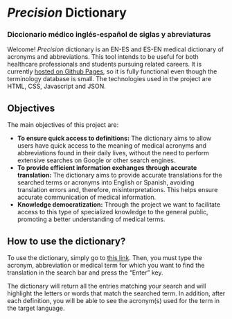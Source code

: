 # _Precision_ Dictionary
### Diccionario médico inglés-español de siglas y abreviaturas

Welcome! _Precision_ dictionary is an EN-ES and ES-EN medical dictionary of acronyms and abbreviations. This tool intends to be useful for both healthcare professionals and students pursuing related careers. It is currently [hosted on Github Pages](https://lenzdz.github.io/dictionary-precision), so it is fully functional even though the terminology database is small. The technologies used in the project are HTML, CSS, Javascript and JSON. 

## Objectives

The main objectives of this project are:

- **To ensure quick access to definitions:** The dictionary aims to allow users have quick access to the meaning of medical acronyms and abbreviations found in their daily lives, without the need to perform extensive searches on Google or other search engines.
- **To provide efficient information exchanges through accurate translation:** The dictionary aims to provide accurate translations for the searched terms or acronyms into English or Spanish, avoiding translation errors and, therefore, misinterpretations. This helps ensure accurate communication of medical information.
- **Knowledge democratization:** Through the project we want to facilitate access to this type of specialized knowledge to the general public, promoting a better understanding of medical terms.

## How to use the dictionary?

To use the dictionary, simply go to [this link](https://lenzdz.github.io/dictionary-precision). Then, you must type the acronym, abbreviation or medical term for which you want to find the translation in the search bar and press the “Enter” key. 

The dictionary will return all the entries matching your search and will highlight the letters or words that match the searched term. In addition, after each definition, you will be able to see the acronym(s) used for the term in the target language.